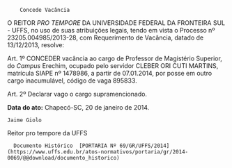         Concede Vacância  

O REITOR *PRO TEMPORE* DA UNIVERSIDADE FEDERAL DA FRONTEIRA SUL - UFFS, no uso de suas atribuições legais, tendo em vista o Processo nº 23205.004985/2013-28, com Requerimento de Vacância, datado de 13/12/2013, resolve:

 Art. 1º CONCEDER vacância ao cargo de Professor de Magistério Superior, do *Campus* Erechim, ocupado pelo servidor CLEBER ORI CUTI MARTINS, matrícula SIAPE nº 1478986, a partir de 07.01.2014, por posse em outro cargo inacumulável, código de vaga 895833.

 Art. 2º Declarar vago o cargo supramencionado.

  

   **Data do ato:** Chapecó-SC, 20 de janeiro de 2014.   
 

    Jaime Giolo    
 Reitor pro tempore da UFFS 

      Documento Histórico  [PORTARIA Nº 69/GR/UFFS/2014](https://www.uffs.edu.br/atos-normativos/portaria/gr/2014-0069/@@download/documento_historico)     
      
